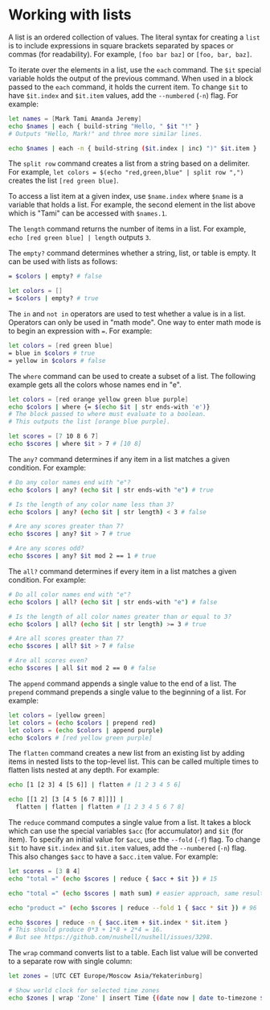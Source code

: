# Working with lists

A list is an ordered collection of values.
The literal syntax for creating a `list` is to include expressions
in square brackets separated by spaces or commas (for readability).
For example, `[foo bar baz]` or `[foo, bar, baz]`.

To iterate over the elements in a list, use the `each` command.
The `$it` special variable holds the output of the previous command.
When used in a block passed to the `each` command, it holds the current item.
To change `$it` to have `$it.index` and `$it.item` values,
add the `--numbered` (`-n`) flag.
For example:

```bash
let names = [Mark Tami Amanda Jeremy]
echo $names | each { build-string "Hello, " $it "!" }
# Outputs "Hello, Mark!" and three more similar lines.

echo $names | each -n { build-string ($it.index | inc) ")" $it.item }
```

The `split row` command creates a list from a string based on a delimiter.
For example, `let colors = $(echo "red,green,blue" | split row ",")`
creates the list `[red green blue]`.

To access a list item at a given index, use `$name.index`
where `$name` is a variable that holds a list.
For example, the second element in the list above
which is "Tami" can be accessed with `$names.1`.

The `length` command returns the number of items in a list.
For example, `echo [red green blue] | length` outputs `3`.

The `empty?` command determines whether a string, list, or table is empty.
It can be used with lists as follows:

```bash
= $colors | empty? # false

let colors = []
= $colors | empty? # true
```

The `in` and `not in` operators are used to test whether a value is in a list.
Operators can only be used in "math mode".
One way to enter math mode is to begin an expression with `=`.
For example:

```bash
let colors = [red green blue]
= blue in $colors # true
= yellow in $colors # false
```

The `where` command can be used to create a subset of a list.
The following example gets all the colors whose names end in "e".

```bash
let colors = [red orange yellow green blue purple]
echo $colors | where {= $(echo $it | str ends-with 'e')}
# The block passed to where must evaluate to a boolean.
# This outputs the list [orange blue purple].

let scores = [7 10 8 6 7]
echo $scores | where $it > 7 # [10 8]
```

The `any?` command determines if any item in a list
matches a given condition.
For example:

```bash
# Do any color names end with "e"?
echo $colors | any? (echo $it | str ends-with "e") # true

# Is the length of any color name less than 3?
echo $colors | any? (echo $it | str length) < 3 # false

# Are any scores greater than 7?
echo $scores | any? $it > 7 # true

# Are any scores odd?
echo $scores | any? $it mod 2 == 1 # true
```

The `all?` command determines if every item in a list
matches a given condition.
For example:

```bash
# Do all color names end with "e"?
echo $colors | all? (echo $it | str ends-with "e") # false

# Is the length of all color names greater than or equal to 3?
echo $colors | all? (echo $it | str length) >= 3 # true

# Are all scores greater than 7?
echo $scores | all? $it > 7 # false

# Are all scores even?
echo $scores | all $it mod 2 == 0 # false
```

The `append` command appends a single value to the end of a list.
The `prepend` command prepends a single value to the beginning of a list.
For example:

```bash
let colors = [yellow green]
let colors = (echo $colors | prepend red)
let colors = (echo $colors | append purple)
echo $colors # [red yellow green purple]
```

The `flatten` command creates a new list from an existing list
by adding items in nested lists to the top-level list.
This can be called multiple times to flatten lists nested at any depth.
For example:

```bash
echo [1 [2 3] 4 [5 6]] | flatten # [1 2 3 4 5 6]

echo [[1 2] [3 [4 5 [6 7 8]]]] |
  flatten | flatten | flatten # [1 2 3 4 5 6 7 8]
```

The `reduce` command computes a single value from a list.
It takes a block which can use the special variables
`$acc` (for accumulator) and `$it` (for item).
To specify an initial value for `$acc`, use the `--fold` (`-f`) flag.
To change `$it` to have `$it.index` and `$it.item` values,
add the `--numbered` (`-n`) flag.
This also changes `$acc` to have a `$acc.item` value.
For example:

```bash
let scores = [3 8 4]
echo "total =" (echo $scores | reduce { $acc + $it }) # 15

echo "total =" (echo $scores | math sum) # easier approach, same result

echo "product =" (echo $scores | reduce --fold 1 { $acc * $it }) # 96

echo $scores | reduce -n { $acc.item + $it.index * $it.item }
# This should produce 0*3 + 1*8 + 2*4 = 16.
# But see https://github.com/nushell/nushell/issues/3298.
```


The `wrap` command converts list to a table. Each list value will
be converted to a separate row with single column:
```bash
let zones = [UTC CET Europe/Moscow Asia/Yekaterinburg]

# Show world clock for selected time zones
echo $zones | wrap 'Zone' | insert Time {(date now | date to-timezone $it.Zone | date format '%Y.%m.%d %H:%M')}
```
